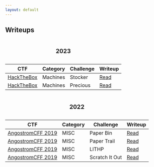 ```yaml
---
layout: default
---
```


<h2>Writeups</h2>

<!-- 2023 -->
<table class="table table-dark caption-top table-striped table-hover text-light text-center">
    <caption><h3>2023</h3></caption>
    <thead>
        <th scope="col">CTF</th>
        <th scope="col">Category</th>
        <th scope="col">Challenge</th>
        <th scope="col">Writeup</th>
    </thead>
    <tbody>
        <tr>
            <td><a href="https://www.hackthebox.com/">HackTheBox</a></td>
            <td>Machines</td>
            <td>Stocker</td>
            <td class="d-flex justify-content-center">
                <a href="/pages/writeups/hackthebox/machines/stocker" class="btn">Read</a>
            </td>
        </tr>
        <tr>
            <td><a href="https://www.hackthebox.com/">HackTheBox</a></td>
            <td>Machines</td>
            <td>Precious</td>
            <td class="d-flex justify-content-center">
                <a href="/pages/writeups/hackthebox/machines/precious" class="btn">Read</a>
            </td>
        </tr>
    </tbody>
</table>

<!-- 2022 -->                     
<table class="table table-dark caption-top table-striped table-hover text-light text-center">
    <caption><h3>2022</h3></caption>
    <thead>
        <th scope="col">CTF</th>
        <th scope="col">Category</th>
        <th scope="col">Challenge</th>
        <th scope="col">Writeup</th>
    </thead>
    <tbody>
        <tr>
            <td><a href="https://2019.angstromctf.com/">AngostromCFF 2019</a></td>
            <td>MISC</td>
            <td>Paper Bin</td>
            <td class="d-flex justify-content-center">
                <a href="/pages/writeups/angstromctf/2019/paperbin" class="btn">Read</a>
            </td>
        </tr>
        <tr>
            <td><a href="https://2019.angstromctf.com/">AngostromCFF 2019</a></td>
            <td>MISC</td>
            <td>Paper Trail</td>
            <td class="d-flex justify-content-center">
                <a href="/pages/writeups/angstromctf/2019/papertrail" class="btn">Read</a>
            </td>
        </tr>
        <tr>
            <td><a href="https://2019.angstromctf.com/">AngostromCFF 2019</a></td>
            <td>MISC</td>
            <td>LITHP</td>
            <td class="d-flex justify-content-center">
                <a href="/pages/writeups/angstromctf/2019/lithp" class="btn">Read</a>
            </td>
        </tr>
        <tr>
            <td><a href="https://2019.angstromctf.com/">AngostromCFF 2019</a></td>
            <td>MISC</td>
            <td>Scratch It Out</td>
            <td class="d-flex justify-content-center">
                <a href="/pages/writeups/angstromctf/2019/scratcitout" class="btn">Read</a>
            </td>
        </tr>
    </tbody>
</table>